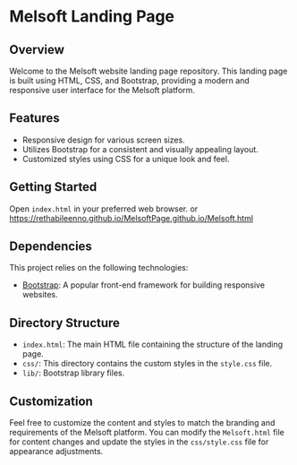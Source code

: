 # Melsoft Landing Page

## Overview

Welcome to the Melsoft website landing page repository. This landing page is built using HTML, CSS, and Bootstrap, providing a modern and responsive user interface for the Melsoft platform.

## Features

- Responsive design for various screen sizes.
- Utilizes Bootstrap for a consistent and visually appealing layout.
- Customized styles using CSS for a unique look and feel.

## Getting Started
 Open `index.html` in your preferred web browser.
 or 
 https://rethabileenno.github.io/MelsoftPage.github.io/Melsoft.html

## Dependencies

This project relies on the following technologies:

- [Bootstrap](https://getbootstrap.com): A popular front-end framework for building responsive websites.

## Directory Structure

- `index.html`: The main HTML file containing the structure of the landing page.
- `css/`: This directory contains the custom styles in the `style.css` file.
- `lib/`: Bootstrap library files.

## Customization

Feel free to customize the content and styles to match the branding and requirements of the Melsoft platform. You can modify the `Melsoft.html` file for content changes and update the styles in the `css/style.css` file for appearance adjustments.
